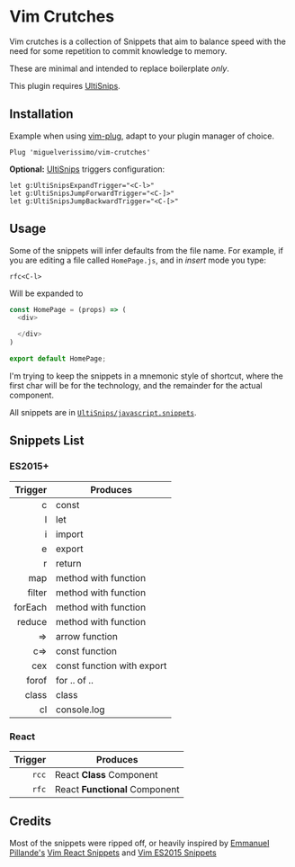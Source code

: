# Vim Crutches

Vim crutches is a collection of Snippets that aim to balance speed with the need
for some repetition to commit knowledge to memory.

These are minimal and intended to replace boilerplate _only_.

This plugin requires [UltiSnips](https://github.com/SirVer/ultisnips).

## Installation

Example when using [vim-plug](https://github.com/junegunn/vim-plug), adapt to
your plugin manager of choice.

```vim
Plug 'miguelverissimo/vim-crutches'
```

**Optional:** [UltiSnips](https://github.com/SirVer/ultisnips) triggers
configuration:

```vim
let g:UltiSnipsExpandTrigger="<C-l>"
let g:UltiSnipsJumpForwardTrigger="<C-]>"
let g:UltiSnipsJumpBackwardTrigger="<C-[>"
```

## Usage

Some of the snippets will infer defaults from the file name. For example, if you are editing a file called `HomePage.js`, and in _insert_ mode you type:

```vim
rfc<C-l>
```

Will be expanded to
```javascript
const HomePage = (props) => (
  <div>

  </div>
)

export default HomePage;
```

I'm trying to keep the snippets in a mnemonic style of shortcut, where the first
char will be for the technology, and the remainder for the actual component.

All snippets are in [`UltiSnips/javascript.snippets`](UltiSnips/javascript.snippets).

## Snippets List

### ES2015+
| Trigger | Produces |
| ------: | -------- |
| c | const |
| l | let |
| i | import |
| e | export |
| r | return |
| map | method with function |
| filter | method with function |
| forEach | method with function |
| reduce | method with function |
| => | arrow function |
| c=> | const function |
| cex | const function with export |
| forof | for .. of .. |
| class | class |
| cl | console.log |


### React

| Trigger | Produces |
| ------: | -------- |
| `rcc`   | React **Class** Component |
| `rfc`   | React **Functional** Component |

## Credits

Most of the snippets were ripped off, or heavily inspired by [Emmanuel
Pillande's](https://github.com/epilande) [Vim React Snippets](https://github.com/epilande/vim-react-snippets) and [Vim ES2015 Snippets](https://github.com/epilande/vim-es2015-snippets)


